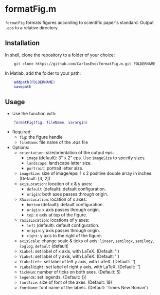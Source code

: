 # formatFig.m
`formatFig` formats figures according to scientific paper's standard. Output
`.eps` to a relative directory.

## Installation
In shell, clone the repository to a folder of your choice:
```bash
    git clone https://github.com/CarlosEvo/formatFig.m.git FOLDERNAME
```

In Matlab, add the folder to your path:
```matlab
    addpath(FOLDERNAME)
    savepath
```

## Usage
+ Use the function with:
```matlab
    formatFig(fig, fileName, varargin)
```
+ Required:
    - `fig`: the figure handle
    - `fileName`: file name of the .eps file
+ Options:
    - `orientation`: size/orientation of the output eps:
        - `image` (default): 3" x 2" eps. Use `imageSize` to specify sizes.
        - `landscape`: landscape letter size.
        - `portrait`: portrait letter size.
    - `imageSize`: size of image/eps: 1 x 2 positive double array in inches. (Default: [3, 2])
    - `axisLocation`: location of x & y axes:
        - `default` (default): default configuration.
        - `origin`: both axes passes through origin.
    - `XAxisLocation`: location of x axes:
        - `bottom` (default): default configuration.
        - `origin`: x axis passes through origin.
        - `top`: x axis at top of the figure.
    - `YaxisLocation`: locations of y axes:
        - `left` (default): default configuration.
        - `origin`: y axis passes through origin.
        - `right`: y axis to the right of the figure.
    - `axisScale`: change scale & ticks of axis:
       `linear`, `semilogx`, `semilogy`, `loglog`, `default` (default)
    - `XLabel`: set label of x axis, with LaTeX. (Default: '')
    - `YLabel`: set label of y axis, with LaTeX. (Default: '')
    - `YLabelLeft`: set label of left y axis, with LaTeX. (Default: '')
    - `YLabelRight`: set label of right y axis, with LaTeX. (Default: '')
    - `tickNum`: number of ticks on both axes. (Default: 5)
    - `legends`: set legends. (Default: {})
    - `fontSize`: size of font of the axes. (Default: 18)
    - `fontName`: font name of the labels. (Default: 'Times New Roman')
